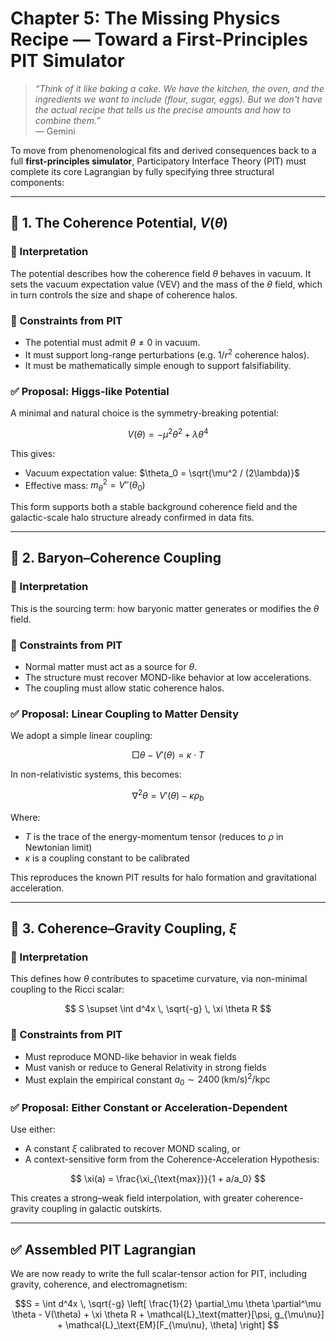 # Chapter 5: The Missing Physics Recipe — Toward a First-Principles PIT Simulator

> _“Think of it like baking a cake. We have the kitchen, the oven, and the ingredients we want to include (flour, sugar, eggs). But we don't have the actual recipe that tells us the precise amounts and how to combine them.”_  
> — Gemini

To move from phenomenological fits and derived consequences back to a full **first-principles simulator**, Participatory Interface Theory (PIT) must complete its core Lagrangian by fully specifying three structural components:

---

## 🔹 1. The Coherence Potential, $V(\theta)$

### 🧠 Interpretation
The potential describes how the coherence field $\theta$ behaves in vacuum. It sets the vacuum expectation value (VEV) and the mass of the $\theta$ field, which in turn controls the size and shape of coherence halos.

### 🔬 Constraints from PIT
- The potential must admit $\theta \neq 0$ in vacuum.
- It must support long-range perturbations (e.g. $1/r^2$ coherence halos).
- It must be mathematically simple enough to support falsifiability.

### ✅ Proposal: Higgs-like Potential
A minimal and natural choice is the symmetry-breaking potential:

$$
V(\theta) = -\mu^2 \theta^2 + \lambda \theta^4
$$

This gives:
- Vacuum expectation value: $\theta_0 = \sqrt{\mu^2 / (2\lambda)}$
- Effective mass: $m_\theta^2 = V''(\theta_0)$

This form supports both a stable background coherence field and the galactic-scale halo structure already confirmed in data fits.

---

## 🔹 2. Baryon–Coherence Coupling

### 🧠 Interpretation
This is the sourcing term: how baryonic matter generates or modifies the $\theta$ field.

### 🔬 Constraints from PIT
- Normal matter must act as a source for $\theta$.
- The structure must recover MOND-like behavior at low accelerations.
- The coupling must allow static coherence halos.

### ✅ Proposal: Linear Coupling to Matter Density
We adopt a simple linear coupling:

$$
\Box \theta - V'(\theta) = \kappa \cdot T
$$

In non-relativistic systems, this becomes:

$$
\nabla^2 \theta = V'(\theta) - \kappa \rho_b
$$

Where:
- $T$ is the trace of the energy-momentum tensor (reduces to $\rho$ in Newtonian limit)
- $\kappa$ is a coupling constant to be calibrated

This reproduces the known PIT results for halo formation and gravitational acceleration.

---

## 🔹 3. Coherence–Gravity Coupling, $\xi$

### 🧠 Interpretation
This defines how $\theta$ contributes to spacetime curvature, via non-minimal coupling to the Ricci scalar:

$$
S \supset \int d^4x \, \sqrt{-g} \, \xi \theta R
$$

### 🔬 Constraints from PIT
- Must reproduce MOND-like behavior in weak fields
- Must vanish or reduce to General Relativity in strong fields
- Must explain the empirical constant $a_0 \sim 2400 \, \text{(km/s)}^2/\text{kpc}$

### ✅ Proposal: Either Constant or Acceleration-Dependent
Use either:
- A constant $\xi$ calibrated to recover MOND scaling, or
- A context-sensitive form from the Coherence-Acceleration Hypothesis:

$$
\xi(a) = \frac{\xi_{\text{max}}}{1 + a/a_0}
$$

This creates a strong–weak field interpolation, with greater coherence-gravity coupling in galactic outskirts.

---

## ✅ Assembled PIT Lagrangian

We are now ready to write the full scalar-tensor action for PIT, including gravity, coherence, and electromagnetism:

```math
S = \int d^4x \, \sqrt{-g} \left[
  \frac{1}{2} \partial_\mu \theta \partial^\mu \theta 
  - V(\theta)
  + \xi \theta R
  + \mathcal{L}_\text{matter}[\psi, g_{\mu\nu}]
  + \mathcal{L}_\text{EM}[F_{\mu\nu}, \theta]
\right]


